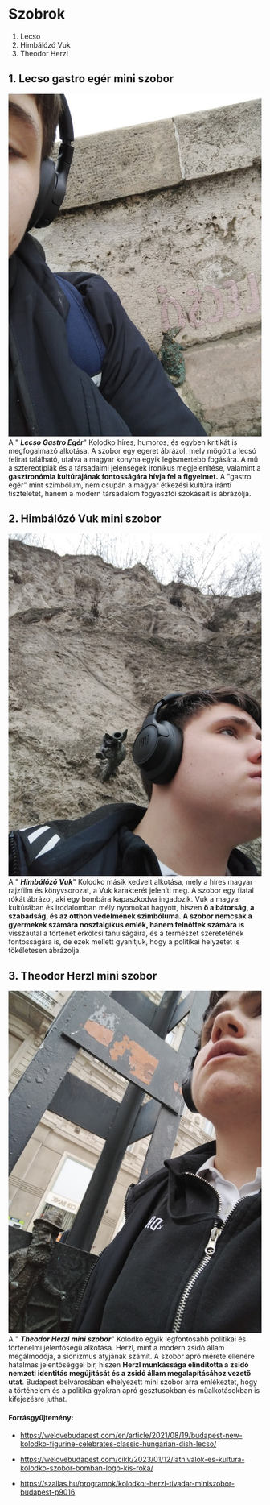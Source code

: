 # Szobrok
1. Lecso
2. Himbálózó Vuk
3. Theodor Herzl
## 1. **Lecso gastro egér mini szobor**
[![Egér](https://github.com/Balogh-Kristof/kolodko_project/blob/main/eger.jpg?raw=true "Egér")](https://github.com/Balogh-Kristof/kolodko_project/blob/main/eger.jpg "Egér")
A " ***Lecso Gastro Egér***" Kolodko híres, humoros, és egyben kritikát is megfogalmazó alkotása. A szobor egy egeret ábrázol, mely mögött a lecsó felirat található, utalva a magyar konyha egyik legismertebb fogására. A mű a sztereotípiák és a társadalmi jelenségek ironikus megjelenítése, valamint a **gasztronómia kultúrájának fontosságára hívja fel a figyelmet.** A "gastro egér" mint szimbólum, nem csupán a magyar étkezési kultúra iránti tiszteletet, hanem a modern társadalom fogyasztói szokásait is ábrázolja.

##  2. **Himbálózó Vuk mini szobor**
[![Vuk](https://github.com/Balogh-Kristof/kolodko_project/blob/main/vuk.jpg?raw=true "Vuk")](https://github.com/Balogh-Kristof/kolodko_project/blob/main/vuk.jpg "Vuk")
A " ***Himbálózó Vuk***" Kolodko másik kedvelt alkotása, mely a híres magyar rajzfilm és könyvsorozat, a Vuk karakterét jeleníti meg. A szobor egy fiatal rókát ábrázol, aki egy bombára kapaszkodva ingadozik. Vuk a magyar kultúrában és irodalomban mély nyomokat hagyott, hiszen **ő a bátorság, a szabadság, és az otthon védelmének szimbóluma. A szobor nemcsak a gyermekek számára nosztalgikus emlék, hanem felnőttek számára is** visszautal a történet erkölcsi tanulságaira, és a természet szeretetének fontosságára is, de ezek mellett gyanítjuk, hogy a politikai helyzetet is tökéletesen ábrázolja.

## 3. **Theodor Herzl mini szobor**
[![Herzl](https://github.com/Balogh-Kristof/kolodko_project/blob/main/herzl.jpg?raw=true "Herzl")](http:/https://github.com/Balogh-Kristof/kolodko_project/blob/main/herzl.jpg/ "Herzl")
A " ***Theodor Herzl mini szobor***" Kolodko egyik legfontosabb politikai és történelmi jelentőségű alkotása. Herzl, mint a modern zsidó állam megálmodója, a sionizmus atyjának számít. A szobor apró mérete ellenére hatalmas jelentőséggel bír, hiszen **Herzl munkássága elindította a zsidó nemzeti identitás megújítását és a zsidó állam megalapításához vezető utat**. Budapest belvárosában elhelyezett mini szobor arra emlékeztet, hogy a történelem és a politika gyakran apró gesztusokban és műalkotásokban is kifejezésre juthat.



#### Forrásgyűjtemény:

- https://welovebudapest.com/en/article/2021/08/19/budapest-new-kolodko-figurine-celebrates-classic-hungarian-dish-lecso/

- https://welovebudapest.com/cikk/2023/01/12/latnivalok-es-kultura-kolodko-szobor-bomban-logo-kis-roka/

- https://szallas.hu/programok/kolodko:-herzl-tivadar-miniszobor-budapest-p9016
